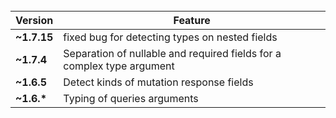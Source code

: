 <!-- <h2 align="center">CHANGELOG</h2> -->

<div align="center">
  <br/>

| Version | Feature | 
| -       | -        |
| **~1.7.15** | fixed bug for detecting types on nested fields 
| **~1.7.4** | Separation of nullable and required fields for a complex type argument |
| **~1.6.5**| Detect kinds of mutation response fields |
| **~1.6.\***| Typing of queries arguments |

  
</div>

